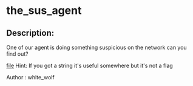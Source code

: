 
# the_sus_agent
## Description:
One of our agent is doing something suspicious on the network can you find out?

[file](https://mega.nz/file/DxUmUToR#ckGf6JffCW2M7TixQzcfQNx9Ki-66gXyNSA4lUX5Ooc)
Hint: If you got a string it's useful somewhere but it's not a flag

Author : white_wolf

